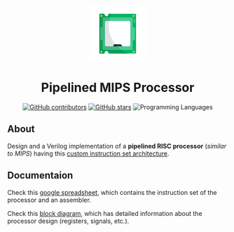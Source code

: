<div align="center">

[![](misc/gallery/processor.png)](https://github.com/adhammo/mips)

# Pipelined MIPS Processor

[![GitHub contributors](https://img.shields.io/github/contributors/adhammo/mips)](https://github.com/adhammo/mips/contributors)
[![GitHub stars](https://img.shields.io/github/stars/adhammo/mips)](https://github.com/adhammo/mips/stargazers)
![Programming Languages](https://img.shields.io/github/languages/top/adhammo/mips)

</div>


## About

Design and a Verilog implementation of a **pipelined RISC processor** (*similar to MIPS*) having this [custom instruction set architecture](https://drive.google.com/file/d/1VXQzVpdnJppStDd_IuM1Ivdhi6VVf02v/view?usp=sharing).


## Documentaion

Check this [google spreadsheet](https://docs.google.com/spreadsheets/d/1RwGrLKuL3zEaNrocaprRyZuye82vGOtLNqpMNZzUuVI/edit#gid=574284862), which contains the instruction set of the processor and an assembler.

Check this [block diagram](https://drive.google.com/file/d/17KSOWljiWCOGefqKpOg3AwJ1q1VBbHUL/view), which has detailed information about the processor design (registers, signals, etc.).

